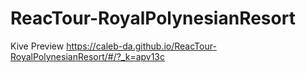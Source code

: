 # ReacTour-RoyalPolynesianResort
Kive Preview https://caleb-da.github.io/ReacTour-RoyalPolynesianResort/#/?_k=apv13c
